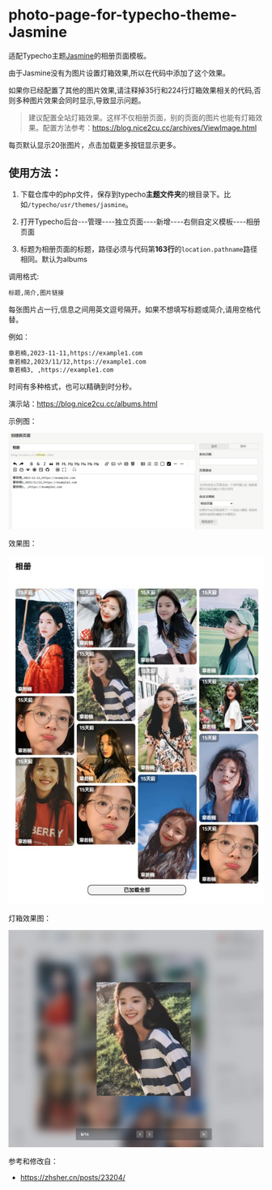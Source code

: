 # photo-page-for-typecho-theme-Jasmine
适配Typecho主题[Jasmine](https://github.com/liaocp666/Jasmine)的相册页面模板。

由于Jasmine没有为图片设置灯箱效果,所以在代码中添加了这个效果。

如果你已经配置了其他的图片效果,请注释掉35行和224行灯箱效果相关的代码,否则多种图片效果会同时显示,导致显示问题。

> 建议配置全站灯箱效果。这样不仅相册页面，别的页面的图片也能有灯箱效果。配置方法参考：<https://blog.nice2cu.cc/archives/ViewImage.html>

每页默认显示20张图片，点击加载更多按钮显示更多。

## 使用方法：

1. 下载仓库中的php文件，保存到typecho**主题文件夹**的根目录下。比如`/typecho/usr/themes/jasmine`。

2. 打开Typecho后台---管理----独立页面----新增----右侧自定义模板----相册页面

3. 标题为相册页面的标题，路径必须与代码第**163行**的`location.pathname`路径相同。默认为albums

调用格式:

```markdown
标题,简介,图片链接
```

每张图片占一行,信息之间用英文逗号隔开。如果不想填写标题或简介,请用空格代替。

例如：

```markdown
章若楠,2023-11-11,https://example1.com
章若楠2,2023/11/12,https://example1.com
章若楠3, ,https://example1.com
```

时间有多种格式，也可以精确到时分秒。

演示站：<https://blog.nice2cu.cc/albums.html>

示例图：

![](https://raw.githubusercontent.com/WShuai123/photo-page-for-typecho-theme-Jasmine/main/pic/3.jpg)

效果图：

![](https://raw.githubusercontent.com/WShuai123/photo-page-for-typecho-theme-Jasmine/main/pic/14.jpg)

灯箱效果图：

![](https://raw.githubusercontent.com/WShuai123/photo-page-for-typecho-theme-Jasmine/main/pic/15.jpg)

参考和修改自：

+ <https://zhsher.cn/posts/23204/>